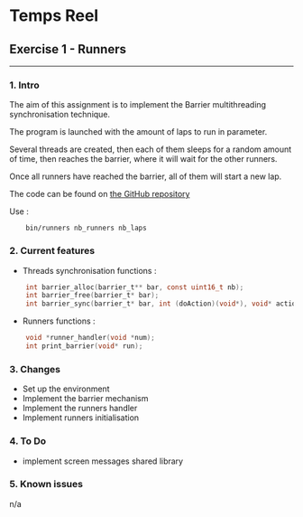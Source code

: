 # Temps Reel
## Exercise 1 - Runners 
---
### 1. Intro
The aim of this assignment is to implement the Barrier multithreading synchronisation technique.

The program is launched with the amount of laps to run in parameter.

Several threads are created, then each of them sleeps for a random amount of time, then reaches
the barrier, where it will wait for the other runners.

Once all runners have reached the barrier,
all of them will start a new lap.

The code can be found on [the GitHub repository](https://github.com/gilleshenrard/ITLG_temps-reel/tree/assignment1)

Use :
```shell
    bin/runners nb_runners nb_laps
```

### 2. Current features
* Threads synchronisation functions :
```C
    int barrier_alloc(barrier_t** bar, const uint16_t nb);
    int barrier_free(barrier_t* bar);
    int barrier_sync(barrier_t* bar, int (doAction)(void*), void* action_arg);
```

* Runners functions :
```C
    void *runner_handler(void *num);
    int print_barrier(void* run);
```

### 3. Changes
* Set up the environment
* Implement the barrier mechanism
* Implement the runners handler
* Implement runners initialisation

### 4. To Do
* implement screen messages shared library

### 5. Known issues
n/a